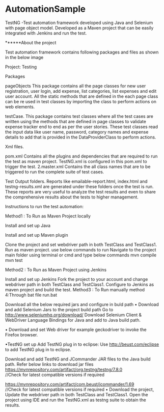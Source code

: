 # AutomationSample
TestNG -Test automation framework developed using Java and Selenium with page object model. Developed as a Maven project that can be easily integrated with Jenkins and run the test.

******About the project

Test automation framework contains following packages and files as shown in the below image

Project: Testing

Packages

pageObjects This package contains all the page classes for new user registration, user login, add expense, list categories, list expenses and edit user account. All the static methods that are defined in the each page class can be re used in test classes by importing the class to perform actions on web elements.

testCase. This package contains test classes where all the test cases are written using the methods that are defined in page classes to validate expense tracker end to end as per the user stories. These test classes read the input data like user name, password, category names and expense details to add that is provided in the DataProviderClass to perform actions.

Xml files.

pom.xml Contains all the plugins and dependencies that are required to run the test as maven project. TestNG.xml is configured in this pom.xml to trigger the test.
2.master.xml Contains the all class names that are to be triggered to run the complete suite of test cases.

Test Output folders. Reports like emailable-report.html, index.html and testng-results.xml are generated under these folders once the test is run. These reports are very useful to analyze the test results and even to share the comprehensive results about the tests to higher management.

Instructions to run the test automation:

Method1 : To Run as Maven Project locally

Install and set up Java

Install and set up Maven plugin

Clone the project and set webdriver path in both TestClass and TestClass1. Run as maven project. use below commands to run Navigate to the project main folder using terminal or cmd and type below commands mvn compile mvn test

Method2 : To Run as Maven Project using Jenkins

Install and set up Jenkins Fork the project to your account and change webdriver path in both TestClass and TestClass1. Configure to Jenkins as maven project and build the test.
Method3 : To Run manually
method 4:Through bat file run.bat

Download all the below required jars and configure in buld path
• Download and add Selenium Jars to the project build path Go to http://www.seleniumhq.org/download/ Download Selenium Client & WebDriver Language Bindings for Java and add to Java build path.

• Download and set Web driver for example geckodriver to invoke the Firefox browser.

•TestNG set up Add TestNG plug in to eclipse: Use http://beust.com/eclipse to add TestNG plug in to eclipse.

Download and add TestNG and JCommander JAR files to the Java build path. Refer below links to download jar files
https://mvnrepository.com/artifact/org.testng/testng/7.8.0  
//Check for latest compatible versions if required

https://mvnrepository.com/artifact/com.beust/jcommander/1.69  
//Check for latest compatible versions if required
• Download the project, Update the webdriver path in both TestClass and TestClass1. Open the project using IDE and run the TestNG.xml as testng suite to obtain the results.
